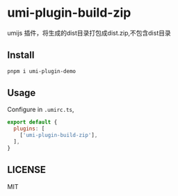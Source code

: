 # umi-plugin-build-zip

umijs 插件，将生成的dist目录打包成dist.zip,不包含dist目录

## Install

```bash
pnpm i umi-plugin-demo
```

## Usage

Configure in `.umirc.ts`,

```js
export default {
  plugins: [
    ['umi-plugin-build-zip'],
  ],
}
```

## LICENSE

MIT
